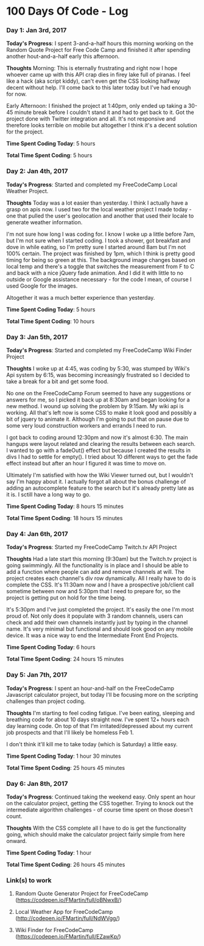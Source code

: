 # 100 Days Of Code - Log

### Day 1: Jan 3rd, 2017

**Today's Progress**: I spent 3-and-a-half hours this morning working on the Random Quote Project for Free Code Camp and finished it after spending another hout-and-a-half early this afternoon. 

**Thoughts** Morning: This is eternally frustrating and right now I hope whoever came up with this API crap dies in firey lake full of piranas. I feel like a hack (aka script kiddy), can't even get the CSS looking halfway decent without help. I'll come back to this later today but I've had enough for now. 

Early Afternoon: I finished the project at 1:40pm, only ended up taking a 30-45 minute break before I couldn't stand it and had to get back to it. Got the project done with Twitter integration and all. It's not responsive and therefore looks terrible on mobile but altogether I think it's a decent solution for the project. 

**Time Spent Coding Today**: 5 hours

**Total Time Spent Coding**: 5 hours


### Day 2: Jan 4th, 2017

**Today's Progress**: Started and completed my FreeCodeCamp Local Weather Project. 

**Thoughts** Today was a lot easier than yesterday. I think I actually have a grasp on apis now. I used two for the local weather project I made today - one that pulled the user's geolocation and another that used their locale to generate weather information. 

I'm not sure how long I was coding for. I know I woke up a little before 7am, but I'm not sure when I started coding. I took a shower, got breakfast and dove in while eating, so I'm pretty sure I started around 8am but I'm not 100% certain. The project was finished by 1pm, which I think is pretty good timing for being so green at this. The background image changes based on local temp and there's a toggle that switches the measurement from F to C and back with a nice jQuery fade animation. And I did it with little to no outside or Google assistance necessary - for the code I mean, of course I used Google for the images. 

Altogether it was a much better experience than yesterday. 

**Time Spent Coding Today**: 5 hours

**Total Time Spent Coding**: 10 hours 


### Day 3: Jan 5th, 2017

**Today's Progress**: Started and completed my FreeCodeCamp Wiki Finder Project

**Thoughts** I woke up at 4:45, was coding by 5:30, was stumped by Wiki's Api system by 6:15, was becoming increasingly frustrated so I decided to take a break for a bit and get some food. 

No one on the FreeCodeCamp Forum seemed to have any suggestions or answers for me, so I picked it back up at 8:30am and began looking for a new method. I wound up solving the problem by 9:15am. My wiki api is working. All that's left now is some CSS to make it look good and possibly a bit of jquery to animate it. Although I'm going to put that on pause due to some very loud construction workers and errands I need to run. 

I got back to coding around 12:30pm and now it's almost 6:30. The main hangups were layout related and clearing the results between each search. I wanted to go with a fadeOut() effect but because I created the results in divs I had to settle for empty(). I tried about 10 different ways to get the fade effect instead but after an hour I figured it was time to move on.

Ultimately I'm satisfied with how the Wiki Viewer turned out, but I wouldn't say I'm happy about it. I actually forgot all about the bonus challenge of adding an autocomplete feature to the search but it's already pretty late as it is. I sctill have a long way to go. 

**Time Spent Coding Today**: 8 hours 15 minutes 

**Total Time Spent Coding**: 18 hours 15 minutes

### Day 4: Jan 6th, 2017

**Today's Progress**: Started my FreeCodeCamp Twitch.tv API Project 

**Thoughts** Had a late start this morning (9:30am) but the Twitch.tv project is going swimmingly. All the functionality is in place and I should be able to add a function where people can add and remove channels at will. The project creates each channel's div row dynamically. All I really have to do is complete the CSS. It's 11:30am now and I have a prospective job/client call sometime between now and 5:30pm that I need to prepare for, so the project is getting put on hold for the time being. 

It's 5:30pm and I've just completed the project. It's easily the one I'm most proud of. Not only does it populate with 3 random channels, users can check and add their own channels instantly just by typing in the channel name. It's very minimal but functional and should look good on any mobile device. It was a nice way to end the Intermediate Front End Projects. 

**Time Spent Coding Today**: 6 hours

**Total Time Spent Coding**: 24 hours 15 minutes

### Day 5: Jan 7th, 2017

**Today's Progress**: I spent an hour-and-half on the FreeCodeCamp Javascript calculator project, but today I'll be focusing more on the scripting challenges than project coding. 

**Thoughts** I'm starting to feel coding fatigue. I've been eating, sleeping and breathing code for about 10 days straight now. I've spent 12+ hours each day learning code. On top of that I'm irritated/depressed about my current job prospects and that I'll likely be homeless Feb 1. 

I don't think it'll kill me to take today (which is Saturday) a little easy. 

**Time Spent Coding Today**: 1 hour 30 minutes

**Total Time Spent Coding**: 25 hours 45 minutes

### Day 6: Jan 8th, 2017

**Today's Progress**: Continued taking the weekend easy. Only spent an hour on the calculator project, getting the CSS together. Trying to knock out the intermediate algorithm challenges - of course time spent on those doesn't count.  

**Thoughts** With the CSS complete all I have to do is get the functionality going, which should make the calculator project fairly simple from here onward. 

**Time Spent Coding Today**: 1 hour

**Total Time Spent Coding**: 26 hours 45 minutes


### **Link(s) to work**

1. Random Quote Generator Project for FreeCodeCamp (https://codepen.io/FMartin/full/oBNwxB/)

2. Local Weather App for FreeCodeCamp (http://codepen.io/FMartin/full/NdWVgg/)

3. Wiki Finder for FreeCodeCamp (https://codepen.io/FMartin/full/EZawKp/)
